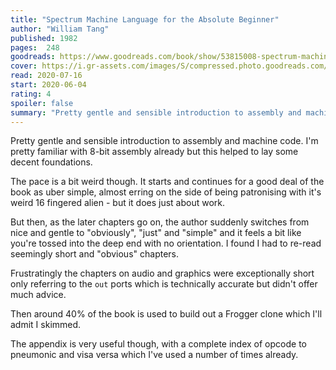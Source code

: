 ```yaml
---
title: "Spectrum Machine Language for the Absolute Beginner"
author: "William Tang"
published: 1982
pages:  248
goodreads: https://www.goodreads.com/book/show/53815008-spectrum-machine-language-for-the-absolute-beginner
cover: https://i.gr-assets.com/images/S/compressed.photo.goodreads.com/books/1591255140l/53815008._SY475_.jpg
read: 2020-07-16
start: 2020-06-04
rating: 4
spoiler: false
summary: "Pretty gentle and sensible introduction to assembly and machine code. I'm pretty familiar with 8-bit assembly already but this helped to lay some decent foundations."
---
```


Pretty gentle and sensible introduction to assembly and machine code. I'm pretty familiar with 8-bit assembly already but this helped to lay some decent foundations.

The pace is a bit weird though. It starts and continues for a good deal of the book as uber simple, almost erring on the side of being patronising with it's weird 16 fingered alien - but it does just about work.

But then, as the later chapters go on, the author suddenly switches from nice and gentle to "obviously", "just" and "simple" and it feels a bit like you're tossed into the deep end with no orientation. I found I had to re-read seemingly short and "obvious" chapters.

Frustratingly the chapters on audio and graphics were exceptionally short only referring to the `out` ports which is technically accurate but didn't offer much advice.

Then around 40% of the book is used to build out a Frogger clone which I'll admit I skimmed.

The appendix is very useful though, with a complete index of opcode to pneumonic and visa versa which I've used a number of times already.
